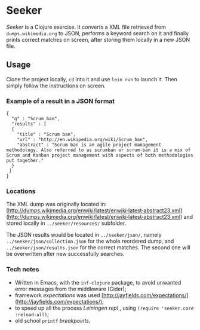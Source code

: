 # Seeker

*Seeker* is a Clojure exercise. It converts a XML file retrieved from `dumps.wikimedia.org` to JSON,
performs a keyword search on it and finally prints correct matches on screen, after storing them locally
in a new JSON file.

## Usage

Clone the project locally, `cd` into it and use `lein run` to launch it.
Then simply follow the instructions on screen.

### Example of a result in a JSON format

```
{
  "q" : "Scrum ban",
  "results" : [
  {
    "title" : "Scrum ban",
    "url" : "http://en.wikipedia.org/wiki/Scrum_ban",
    "abstract" : "Scrum ban is an agile project management methodology. Also referred to as scrumban or scrum-ban it is a mix of Scrum and Kanban project management with aspects of both methodologies put together."
  }
 ]
}
```

### Locations

The XML dump was originally located in: [http://dumps.wikimedia.org/enwiki/latest/enwiki‐latest‐abstract23.xml]
(http://dumps.wikimedia.org/enwiki/latest/enwiki‐latest‐abstract23.xml)
and stored locally in `../seeker/resources/` subfolder.

The JSON results would be located in `../seeker/json/`,
namely `../seeker/json/collection.json` for the whole reordered dump,
and `../seeker/json/results.json` for the correct matches.
The second one will be overwritten after new successfully searches.

### Tech notes

- Written in Emacs, with the `inf-clojure` package, to avoid unwanted error messages from the middleware (Cider);
- framework *expectations* was used [http://jayfields.com/expectations/](http://jayfields.com/expectations/);
- to speed up all the process *Leiningen repl* , using `(require 'seeker.core :reload-all)`;
- old school `printf` *breakpoints*.
